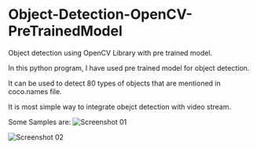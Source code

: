 # Object-Detection-OpenCV-PreTrainedModel

Object detection using OpenCV Library with pre trained model.

In this python program, I have used pre trained model for object detection. 

It can be used to detect 80 types of objects that are mentioned in coco.names file. 

It is most simple way to integrate obejct detection with video stream.

Some Samples are: 
![Screenshot 01](https://github.com/Anksss3d/Object-Detection-OpenCV-PreTrainedModel/blob/main/ScreenShot1.jpg?raw=true)


![Screenshot 02](https://github.com/Anksss3d/Object-Detection-OpenCV-PreTrainedModel/blob/main/ScreenShot2.jpg?raw=true)
